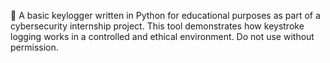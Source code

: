 🔐 A basic keylogger written in Python for educational purposes as part of a cybersecurity internship project. This tool demonstrates how keystroke logging works in a controlled and ethical environment. Do not use without permission.
